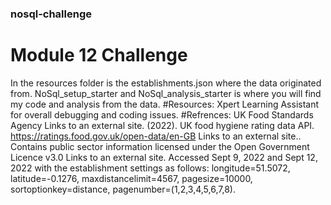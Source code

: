 ### nosql-challenge
# Module 12 Challenge 
In the resources folder is the establishments.json where the data originated from.
NoSql_setup_starter and NoSql_analysis_starter is where you will find my code and analysis from the data. 
#Resources: Xpert Learning Assistant for overall debugging and coding issues. 
#Refrences: UK Food Standards Agency Links to an external site. (2022). UK food hygiene rating data API. https://ratings.food.gov.uk/open-data/en-GB Links to an external site.. Contains public sector information licensed under the Open Government Licence v3.0 Links to an external site.
Accessed Sept 9, 2022 and Sept 12, 2022 with the establishment settings as follows: longitude=51.5072, latitude=-0.1276, maxdistancelimit=4567, pagesize=10000, sortoptionkey=distance, pagenumber=(1,2,3,4,5,6,7,8).
